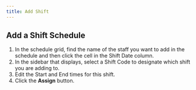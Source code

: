 ```yaml
---
title: Add Shift
---
```


## Add  a Shift Schedule
1. In the schedule grid, find the name of the staff you want to add in the schedule and then click the cell in the Shift Date column.
2. In the sidebar that displays, select a Shift Code to designate which shift you are adding to.
3. Edit the Start and End times for this shift. 
4. Click the **Assign** button. 